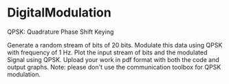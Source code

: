 # DigitalModulation
QPSK: Quadrature Phase Shift Keying

Generate a random stream of bits of 20 bits.
Modulate this data using QPSK with frequency of 1 Hz.
Plot the input stream of bits and the modulated Signal using QPSK.
Upload your work in pdf format with both the code and output graphs.
Note: please don't use the communication toolbox for QPSK modulation. 
